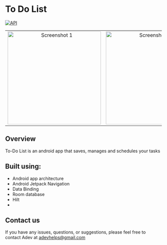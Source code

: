 <h1>To Do List</h1>
<p>
  <a href="https://android-arsenal.com/api?level=26"><img alt="API" src="https://img.shields.io/badge/API-29%2B-brightgreen.svg?style=flat"/></a>
</p>

<table>
   <tr>
    <td align="center"><img src="https://github.com/AdevHelps/To-Do-List/assets/149101953/31cb0dd3-54c1-4606-b36d-bcef3bf93c82" width="300" alt="Screenshot 1"></td>
    <td align="center"><img src="https://github.com/AdevHelps/To-Do-List/assets/149101953/e41cdcd9-e18d-4a3b-abbc-d145f04a9674" width="300" alt="Screenshot 1"></td>
    <td align="center"><img src="https://github.com/AdevHelps/To-Do-List/assets/149101953/00143377-a429-4987-978c-0e11720615f7" width="300" alt="Screenshot 1"></td>
    <td align="center"><img src="https://github.com/AdevHelps/To-Do-List/assets/149101953/342582d0-1c46-44bb-ac4b-0186c62db08e" width="300" alt="Screenshot 1"></td>
    <td align="center"><img src="https://github.com/AdevHelps/To-Do-List/assets/149101953/82556ac6-50f7-404f-9c74-48bdf85f5ba2" width="300" alt="Screenshot 1"></td>
    <td align="center"><img src="https://github.com/AdevHelps/To-Do-List/assets/149101953/c0c8c084-a193-4589-9a85-ab5243eed394" width="300" alt="Screenshot 1"></td>
  </tr>
</table>

## Overview
To-Do List is an android app that saves, manages and schedules your tasks

## Built using:
- Android app architecture
- Android Jetpack Navigation
- Data Binding
- Room database
- Hilt
- 
## Contact us
If you have any issues, questions, or suggestions, please feel free to contact Adev at adevhelps@gmail.com